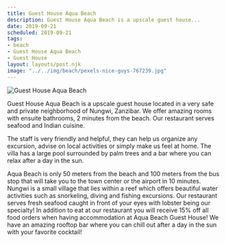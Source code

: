 ```yaml
---
title: Guest House Aqua Beach
description: Guest House Aqua Beach is a upscale guest house...
date: 2019-09-21
scheduled: 2019-09-21
tags:
- beach
- Guest House Aqua Beach
- Guest House
layout: layouts/post.njk
image: "../../img/beach/pexels-nice-guys-767239.jpg"
---
```


![Guest House Aqua Beach](../../img/beach/pexels-nice-guys-767239.jpg)

Guest House Aqua Beach is a upscale guest house located in a very safe and private neighborhood of Nungwi, Zanzibar. We offer amazing rooms with ensuite bathrooms, 2 minutes from the beach. Our restaurant serves seafood and Indian cuisine.

The staff is very friendly and helpful, they can help us organize any excursion, advise on local activities or simply make us feel at home. The villa has a large pool surrounded by palm trees and a bar where you can relax after a day in the sun.

Aqua Beach is only 50 meters from the beach and 100 meters from the bus stop that will take you to the town center or the airport in 10 minutes. Nungwi is a small village that lies within a reef which offers beautiful water activities such as snorkeling, diving and fishing excursions. Our restaurant serves fresh seafood caught in front of your eyes with lobster being our specialty! In addition to eat at our restaurant you will receive 15% off all food orders when having accommodation at Aqua Beach Guest House! We have an amazing rooftop bar where you can chill out after a day in the sun with your favorite cocktail!